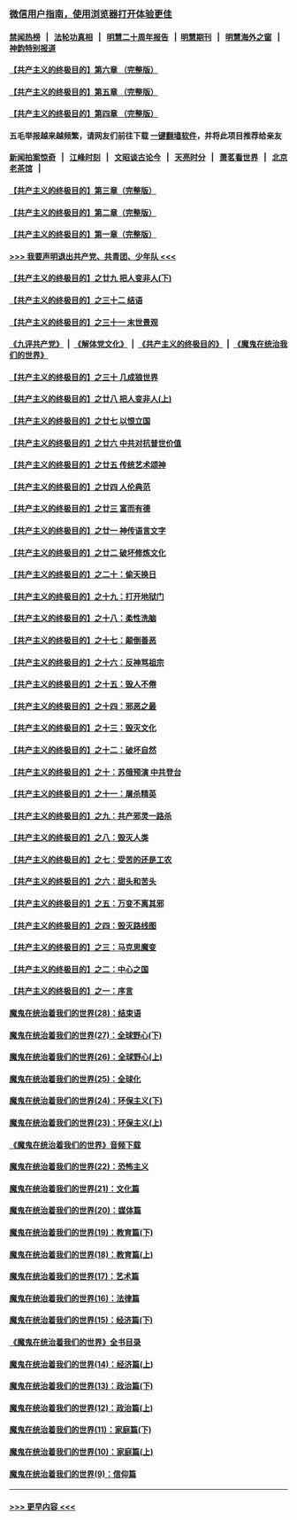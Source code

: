 ### [微信用户指南，使用浏览器打开体验更佳](https://github.com/gfw-breaker/banned-news1/blob/master/indexes/wechat-guide.md?t=0)
#### [禁闻热榜](热点新闻.md?t=0)  &nbsp;&nbsp;|&nbsp;&nbsp; [法轮功真相](https://github.com/gfw-breaker/truth/blob/master/README.md?t=0) &nbsp;&nbsp;|&nbsp;&nbsp; [明慧二十周年报告](https://github.com/gfw-breaker/mh-reports/blob/master/README.md?t=0) &nbsp;&nbsp;|&nbsp;&nbsp;[明慧期刊](https://github.com/gfw-breaker/mh-qikan) &nbsp;&nbsp;|&nbsp;&nbsp; [明慧海外之窗](https://github.com/gfw-breaker/mh-news/blob/master/README.md?t=0) &nbsp;&nbsp;|&nbsp;&nbsp; [神韵特别报道](https://github.com/gfw-breaker/mh-news/blob/master/shenyun.md?t=0)
#### [【共产主义的终极目的】第六章 （完整版）](../pages/nsc422/n11428913.md?t=02080502) 
#### [【共产主义的终极目的】第五章 （完整版）](../pages/nsc422/n11428912.md?t=02080502) 
#### [【共产主义的终极目的】第四章 （完整版）](../pages/nsc422/n11428907.md?t=02080502) 
#### 五毛举报越来越频繁，请网友们前往下载 [一键翻墙软件](https://github.com/gfw-breaker/ssr-accounts)，并将此项目推荐给亲友
#### [新闻拍案惊奇](https://github.com/gfw-breaker/banned-news1/blob/master/pages/link4.md) &nbsp;&nbsp;|&nbsp;&nbsp; [江峰时刻](https://github.com/gfw-breaker/banned-news1/blob/master/pages/link4.md) &nbsp;&nbsp;|&nbsp;&nbsp; [文昭谈古论今](https://github.com/gfw-breaker/banned-news1/blob/master/pages/link4.md) &nbsp;&nbsp;|&nbsp;&nbsp; [天亮时分](https://github.com/gfw-breaker/banned-news1/blob/master/pages/link4.md) &nbsp;&nbsp;|&nbsp;&nbsp; [萧茗看世界](https://github.com/gfw-breaker/banned-news1/blob/master/pages/link4.md) &nbsp;&nbsp;|&nbsp;&nbsp; [北京老茶馆](https://github.com/gfw-breaker/banned-news1/blob/master/pages/link4.md) &nbsp;&nbsp;|&nbsp;&nbsp; 
#### [【共产主义的终极目的】第三章（完整版）](../pages/nsc422/n11428848.md?t=02080502) 
#### [【共产主义的终极目的】第二章（完整版）](../pages/nsc422/n11428831.md?t=02080502) 
#### [【共产主义的终极目的】第一章（完整版）](../pages/nsc422/n11417651.md?t=02080502) 
#### [>>> 我要声明退出共产党、共青团、少年队 <<<](https://github.com/begood0513/goodnews/blob/master/quit/letter.md) 
#### [【共产主义的终极目的】之廿九 把人变非人(下)](../pages/nsc422/n11344140.md?t=02080502) 
#### [【共产主义的终极目的】之三十二 结语](../pages/nsc422/n11360535.md?t=02080502) 
#### [【共产主义的终极目的】之三十一 末世景观](../pages/nsc422/n11351129.md?t=02080502) 
#### [《九评共产党》](https://github.com/begood0513/9ping.md/blob/master/README.md) &nbsp;|&nbsp; [《解体党文化》](../../../../jtdwh.md/blob/master/README.md)  &nbsp;|&nbsp; [《共产主义的终极目的》](../../../../gczydzjmd.md/blob/master/README.md) &nbsp;|&nbsp; [《魔鬼在统治我们的世界》](../../../../mgztzwmdsj.md/blob/master/README.md) 
#### [【共产主义的终极目的】之三十 几成狼世界](../pages/nsc422/n11348280.md?t=02080502) 
#### [【共产主义的终极目的】之廿八 把人变非人(上)](../pages/nsc422/n11340492.md?t=02080502) 
#### [【共产主义的终极目的】之廿七 以恨立国](../pages/nsc422/n11336944.md?t=02080502) 
#### [【共产主义的终极目的】之廿六 中共对抗普世价值](../pages/nsc422/n11324785.md?t=02080502) 
#### [【共产主义的终极目的】之廿五 传统艺术颂神](../pages/nsc422/n11296396.md?t=02080502) 
#### [【共产主义的终极目的】之廿四 人伦典范](../pages/nsc422/n11296397.md?t=02080502) 
#### [【共产主义的终极目的】之廿三 富而有德](../pages/nsc422/n11283598.md?t=02080502) 
#### [【共产主义的终极目的】之廿一 神传语言文字](../pages/nsc422/n11263265.md?t=02080502) 
#### [【共产主义的终极目的】之廿二 破坏修炼文化](../pages/nsc422/n11245728.md?t=02080502) 
#### [【共产主义的终极目的】之二十：偷天换日](../pages/nsc422/n11238846.md?t=02080502) 
#### [【共产主义的终极目的】之十九：打开地狱门](../pages/nsc422/n11206376.md?t=02080502) 
#### [【共产主义的终极目的】之十八：柔性洗脑](../pages/nsc422/n11199994.md?t=02080502) 
#### [【共产主义的终极目的】之十七：颠倒善恶](../pages/nsc422/n11179782.md?t=02080502) 
#### [【共产主义的终极目的】之十六：反神骂祖宗](../pages/nsc422/n11166798.md?t=02080502) 
#### [【共产主义的终极目的】之十五：毁人不倦](../pages/nsc422/n11166792.md?t=02080502) 
#### [【共产主义的终极目的】之十四：邪恶之最](../pages/nsc422/n11150249.md?t=02080502) 
#### [【共产主义的终极目的】之十三：毁灭文化](../pages/nsc422/n11135227.md?t=02080502) 
#### [【共产主义的终极目的】之十二：破坏自然](../pages/nsc422/n11135214.md?t=02080502) 
#### [【共产主义的终极目的】之十：苏俄预演 中共登台](../pages/nsc422/n11118424.md?t=02080502) 
#### [【共产主义的终极目的】之十一：屠杀精英](../pages/nsc422/n11118442.md?t=02080502) 
#### [【共产主义的终极目的】之九：共产邪灵一路杀](../pages/nsc422/n11114139.md?t=02080502) 
#### [【共产主义的终极目的】之八：毁灭人类](../pages/nsc422/n11108503.md?t=02080502) 
#### [【共产主义的终极目的】之七：受苦的还是工农](../pages/nsc422/n11101809.md?t=02080502) 
#### [【共产主义的终极目的】之六：甜头和苦头](../pages/nsc422/n11096971.md?t=02080502) 
#### [【共产主义的终极目的】之五：万变不离其邪](../pages/nsc422/n11091285.md?t=02080502) 
#### [【共产主义的终极目的】之四：毁灭路线图](../pages/nsc422/n11086284.md?t=02080502) 
#### [【共产主义的终极目的】之三：马克思魔变](../pages/nsc422/n11061941.md?t=02080502) 
#### [【共产主义的终极目的】之二：中心之国](../pages/nsc422/n11047728.md?t=02080502) 
#### [【共产主义的终极目的】之一：序言](../pages/nsc422/n11086077.md?t=02080502) 
#### [魔鬼在统治着我们的世界(28)：结束语](../pages/nsc422/n10936246.md?t=02080502) 
#### [魔鬼在统治着我们的世界(27)：全球野心(下)](../pages/nsc422/n10928319.md?t=02080502) 
#### [魔鬼在统治着我们的世界(26)：全球野心(上)](../pages/nsc422/n10900318.md?t=02080502) 
#### [魔鬼在统治着我们的世界(25)：全球化](../pages/nsc422/n10788205.md?t=02080502) 
#### [魔鬼在统治着我们的世界(24)：环保主义(下)](../pages/nsc422/n10695307.md?t=02080502) 
#### [魔鬼在统治着我们的世界(23)：环保主义(上)](../pages/nsc422/n10688613.md?t=02080502) 
#### [《魔鬼在统治着我们的世界》音频下载](../pages/nsc422/n10635553.md?t=02080502) 
#### [魔鬼在统治着我们的世界(22)：恐怖主义](../pages/nsc422/n10614727.md?t=02080502) 
#### [魔鬼在统治着我们的世界(21)：文化篇](../pages/nsc422/n10597706.md?t=02080502) 
#### [魔鬼在统治着我们的世界(20)：媒体篇](../pages/nsc422/n10586579.md?t=02080502) 
#### [魔鬼在统治着我们的世界(19)：教育篇(下)](../pages/nsc422/n10564808.md?t=02080502) 
#### [魔鬼在统治着我们的世界(18)：教育篇(上)](../pages/nsc422/n10526970.md?t=02080502) 
#### [魔鬼在统治着我们的世界(17)：艺术篇](../pages/nsc422/n10499093.md?t=02080502) 
#### [魔鬼在统治着我们的世界(16)：法律篇](../pages/nsc422/n10485969.md?t=02080502) 
#### [魔鬼在统治着我们的世界(15)：经济篇(下)](../pages/nsc422/n10469975.md?t=02080502) 
#### [《魔鬼在统治着我们的世界》全书目录](../pages/nsc422/n10464261.md?t=02080502) 
#### [魔鬼在统治着我们的世界(14)：经济篇(上)](../pages/nsc422/n10457370.md?t=02080502) 
#### [魔鬼在统治着我们的世界(13)：政治篇(下)](../pages/nsc422/n10448270.md?t=02080502) 
#### [魔鬼在统治着我们的世界(12)：政治篇(上)](../pages/nsc422/n10444576.md?t=02080502) 
#### [魔鬼在统治着我们的世界(11)：家庭篇(下)](../pages/nsc422/n10440961.md?t=02080502) 
#### [魔鬼在统治着我们的世界(10)：家庭篇(上)](../pages/nsc422/n10435448.md?t=02080502) 
#### [魔鬼在统治着我们的世界(9)：信仰篇](../pages/nsc422/n10432159.md?t=02080502) 

----
#### [ >>> 更早内容 <<< ](../indexes/nsc422-earlier.md)
